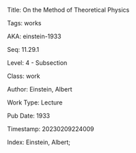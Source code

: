 Title:  On the Method of Theoretical Physics

Tags:   works

AKA:    einstein-1933

Seq:    11.29.1

Level:  4 - Subsection

Class:  work

Author: Einstein, Albert

Work Type: Lecture

Pub Date: 1933

Timestamp: 20230209224009

Index:  Einstein, Albert; 
